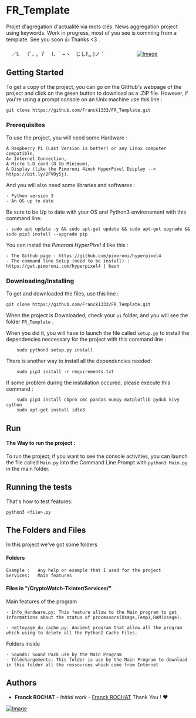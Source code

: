 # FR_Template

Projet d'agrégation d'actualité via mots clés.
News aggregation project using keywords.
Work in progress, most of you see is comming from a template.
See you soon :+1:
Thanks <3 .

⠀ ／l、
（ﾟ､ ｡ ７
⠀ l、ﾞ ~ヽ
  じしf_, )ノ
⠁⠀⠀⠀⠀⠀⠀⠀⠀
[![Image](https://alternative.me/crypto/fear-and-greed-index.png)](https://alternative.me/crypto/fear-and-greed-index.png)  

## Getting Started  
  
To get a copy of the project, you can go on the GitHub's webpage of the project and click on the green button to download as a .ZIP file. However, if you're using a prompt console on an Unix machine use this line :

```
git clone https://github.com/Franck1333/FR_Template.git
```
  
### Prerequisites  
  
To use the project, you will need some Hardware :
  
```  
A Raspberry Pi (Last Version is better) or any Linux computer compatible,
An Internet Connection,
A Micro S.D card (8 Gb Minimum),
A Display (like the Pimoroni 4inch HyperPixel Display --> https://bit.ly/2FVOy5j).
```  
  And you will also need some libraries and softwares :

```
- Python version 3
- An OS up to date
```

Be sure to be Up to date with your OS and Python3 environement with this command line:
```
- sudo apt update -y && sudo apt-get update && sudo apt-get upgrade && sudo pip3 install --upgrade pip
```

You can install the *Pimoroni HyperPixel 4* like this :
```
- The Github page : https://github.com/pimoroni/hyperpixel4
- The command line Setup (need to be install) : https://get.pimoroni.com/hyperpixel4 | bash 
```
  
### Downloading/Installing
To get and downloaded the files, use this line : 
```
git clone https://github.com/Franck1333/FR_Template.git
```
When the project is Downloaded, check your `pi` folder, and you will see the folder `FR_Template` .

When you did it, you will have to launch the file called `setup.py` to install the dependencies neccessary for the project with this command line : 

```
    sudo python3 setup.py install
```

There is another way to install all the dependencies needed:

        sudo pip3 install -r requirements.txt

If some problem during the installation occured, please execute this command :
```
    sudo pip3 install cbpro cmc pandas numpy matplotlib pydub kivy cython
    sudo apt-get install idle3
```

## Run
#### The Way to run the project :
To run the project; if you want to see the console activities, you can launch the file called `Main.py`  into the Command Line Prompt with `python3 Main.py` in the main folder.

## Running the tests  
  
That's how to test features:

    python3 <file>.py

## The Folders and Files

In this project we've got some folders

#### Folders
```
Example : 	Any help or example that I used for the project
Services:	Main features 
```
#### Files in "/CryptoWatch-Tkinter/Services/"

Main features of the program
```
- Info_Hardware.py: This feature allow to the Main program to get informations about the status of processors(Usage,Temp),RAM(Usage). 

- nettoyage_du_cache.py: Ancient program that allow all the program which using to delete all the Python2 Cache Files.
```

Folders inside
 ```
 - Sounds: Sound Pack use by the Main Program 
 - Téléchargements: This folder is use by the Main Program to download in this folder all the ressources which come from Internet 
 ```

## Authors

-   **Franck ROCHAT**  -  _Initial work_  -  [Franck ROCHAT](https://github.com/Franck1333)  Thank You !  :heart:

[![Image](https://i.goopics.net/51JA2.jpg)](https://goopics.net/i/51JA2)
